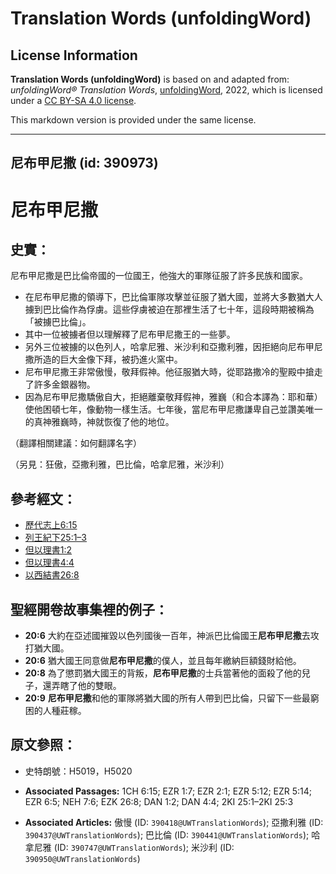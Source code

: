 # Translation Words (unfoldingWord)

## License Information

**Translation Words (unfoldingWord)** is based on and adapted from: _unfoldingWord® Translation Words_, [unfoldingWord](https://unfoldingword.org/utw), 2022, which is licensed under a [CC BY-SA 4.0 license](https://creativecommons.org/licenses/by-sa/4.0/legalcode.en).

This markdown version is provided under the same license.



--------------------------------

## 尼布甲尼撒 (id: 390973)

尼布甲尼撒
=====

史實：
---

尼布甲尼撒是巴比倫帝國的一位國王，他強大的軍隊征服了許多民族和國家。

* 在尼布甲尼撒的領導下，巴比倫軍隊攻擊並征服了猶大國，並將大多數猶大人擄到巴比倫作為俘虜。這些俘虜被迫在那裡生活了七十年，這段時期被稱為「被擄巴比倫」。
* 其中一位被擄者但以理解釋了尼布甲尼撒王的一些夢。
* 另外三位被擄的以色列人，哈拿尼雅、米沙利和亞撒利雅，因拒絕向尼布甲尼撒所造的巨大金像下拜，被扔進火窯中。
* 尼布甲尼撒王非常傲慢，敬拜假神。他征服猶大時，從耶路撒冷的聖殿中搶走了許多金銀器物。
* 因為尼布甲尼撒驕傲自大，拒絕離棄敬拜假神，雅巍（和合本譯為：耶和華）使他困頓七年，像動物一樣生活。七年後，當尼布甲尼撒謙卑自己並讚美唯一的真神雅巍時，神就恢復了他的地位。

（翻譯相關建議：如何翻譯名字）

（另見：狂傲，亞撒利雅，巴比倫，哈拿尼雅，米沙利）

參考經文：
-----

* [歷代志上6:15](https://ref.ly/1Chr6:15)
* [列王紀下25:1–3](https://ref.ly/2Kgs25:1-2Kgs25:3)
* [但以理書1:2](https://ref.ly/Dan1:2)
* [但以理書4:4](https://ref.ly/Dan4:4)
* [以西結書26:8](https://ref.ly/Ezek26:8)

聖經開卷故事集裡的例子：
------------

* **20:6** 大約在亞述國摧毀以色列國後一百年，神派巴比倫國王**尼布甲尼撒**去攻打猶大國。
* **20:6** 猶大國王同意做**尼布甲尼撒**的僕人，並且每年繳納巨額錢財給他。
* **20:8** 為了懲罰猶大國王的背叛，**尼布甲尼撒**的士兵當著他的面殺了他的兒子，還弄瞎了他的雙眼。
* **20:9** **尼布甲尼撒**和他的軍隊將猶大國的所有人帶到巴比倫，只留下一些最窮困的人種莊稼。

原文參照：
-----

* 史特朗號：H5019，H5020

* **Associated Passages:** 1CH 6:15; EZR 1:7; EZR 2:1; EZR 5:12; EZR 5:14; EZR 6:5; NEH 7:6; EZK 26:8; DAN 1:2; DAN 4:4; 2KI 25:1–2KI 25:3
* **Associated Articles:** 傲慢 (ID: `390418@UWTranslationWords`); 亞撒利雅 (ID: `390437@UWTranslationWords`); 巴比倫 (ID: `390441@UWTranslationWords`); 哈拿尼雅 (ID: `390747@UWTranslationWords`); 米沙利 (ID: `390950@UWTranslationWords`)

